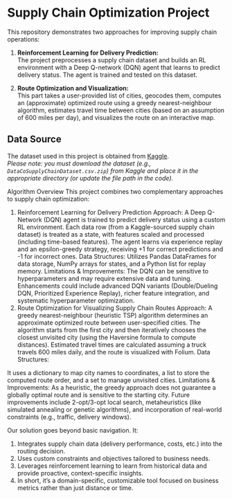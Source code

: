 # Supply Chain Optimization Project

This repository demonstrates two approaches for improving supply chain operations:

1. **Reinforcement Learning for Delivery Prediction:**  
   The project preprocesses a supply chain dataset and builds an RL environment with a Deep Q-network (DQN) agent that learns to predict delivery status. The agent is trained and tested on this dataset.

2. **Route Optimization and Visualization:**  
   This part takes a user-provided list of cities, geocodes them, computes an (approximate) optimized route using a greedy nearest-neighbour algorithm, estimates travel time between cities (based on an assumption of 600 miles per day), and visualizes the route on an interactive map.

## Data Source

The dataset used in this project is obtained from [Kaggle](https://www.kaggle.com/).  
*Please note: you must download the dataset (e.g., `DataCoSupplyChainDataset.csv.zip`) from Kaggle and place it in the appropriate directory (or update the file path in the code).*

Algorithm Overview
This project combines two complementary approaches to supply chain optimization:

1. Reinforcement Learning for Delivery Prediction
Approach:
A Deep Q-Network (DQN) agent is trained to predict delivery status using a custom RL environment. Each data row (from a Kaggle-sourced supply chain dataset) is treated as a state, with features scaled and processed (including time-based features). The agent learns via experience replay and an epsilon-greedy strategy, receiving +1 for correct predictions and -1 for incorrect ones.
Data Structures:
Utilizes Pandas DataFrames for data storage, NumPy arrays for states, and a Python list for replay memory.
Limitations & Improvements:
The DQN can be sensitive to hyperparameters and may require extensive data and tuning. Enhancements could include advanced DQN variants (Double/Dueling DQN, Prioritized Experience Replay), richer feature integration, and systematic hyperparameter optimization.
2. Route Optimization for Visualizing Supply Chain Routes
Approach:
A greedy nearest-neighbour (heuristic TSP) algorithm determines an approximate optimized route between user-specified cities. The algorithm starts from the first city and then iteratively chooses the closest unvisited city (using the Haversine formula to compute distances). Estimated travel times are calculated assuming a truck travels 600 miles daily, and the route is visualized with Folium.
Data Structures:


It uses a dictionary to map city names to coordinates, a list to store the computed route order, and a set to manage unvisited cities.
Limitations & Improvements:
As a heuristic, the greedy approach does not guarantee a globally optimal route and is sensitive to the starting city. Future improvements include 2-opt/3-opt local search, metaheuristics (like simulated annealing or genetic algorithms), and incorporation of real-world constraints (e.g., traffic, delivery windows).

Our solution goes beyond basic navigation. It: 
1. Integrates supply chain data (delivery performance, costs, etc.) into the routing decision.
2. Uses custom constraints and objectives tailored to business needs.
3. Leverages reinforcement learning to learn from historical data and provide proactive, context-specific insights.
4. In short, it’s a domain-specific, customizable tool focused on business metrics rather than just distance or time.
